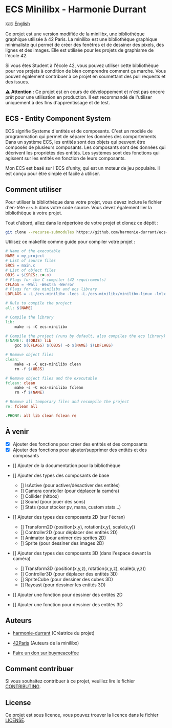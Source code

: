 # ECS Minilibx - Harmonie Durrant

🇬🇧 [English](README.en.md)

Ce projet est une version modifiée de la minilibx, une bibliothèque graphique utilisée à 42 Paris. La minilibx est une bibliothèque graphique minimaliste qui permet de créer des fenêtres et de dessiner des pixels, des lignes et des images. Elle est utilisée pour les projets de graphisme de l'école 42.

Si vous êtes Student à l'école 42, vous pouvez utiliser cette bibliothèque pour vos projets à condition de bien comprendre comment ça marche. Vous pouvez également contribuer à ce projet en soumettant des pull requests et des issues.

⚠️ **Attention :** Ce projet est en cours de développement et n'est pas encore prêt pour une utilisation en production. Il est recommandé de l'utiliser uniquement à des fins d'apprentissage et de test.

## ECS - Entity Component System

ECS signifie Systeme d'entités et de composants. C'est un modèle de programmation qui permet de séparer les données des comportements. Dans un système ECS, les entités sont des objets qui peuvent être composés de plusieurs composants. Les composants sont des données qui décrivent les propriétés des entités. Les systèmes sont des fonctions qui agissent sur les entités en fonction de leurs composants.

Mon ECS est basé sur l'ECS d'unity, qui est un moteur de jeu populaire. Il est conçu pour être simple et facile à utiliser.

## Comment utiliser

Pour utiliser la bibliothèque dans votre projet, vous devez inclure le fichier d'en-tête `ecs.h` dans votre code source. Vous devez également lier la bibliothèque à votre projet.

Tout d'abord, allez dans le répertoire de votre projet et clonez ce dépôt :
```bash
git clone --recurse-submodules https://github.com/harmonie-durrant/ecs-minilibx.git
```

Utilisez ce makefile comme guide pour compiler votre projet :
```makefile
# Name of the executable
NAME = my_project
# List of source files
SRCS = main.c
# List of object files
OBJS = $(SRCS:.c=.o)
# Flags for the C compiler (42 requirements)
CFLAGS = -Wall -Wextra -Werror
# Flags for the minilibx and ecs library
LDFLAGS = -L./ecs-minilibx -lecs -L./ecs-minilibx/minilibx-linux -lmlx -lXext -lX11 -lm

# Rule to compile the project
all: $(NAME)

# Compile the library
lib:
	make -s -C ecs-minilibx

# Compile the project (runs by default, also compiles the ecs library)
$(NAME): $(OBJS) lib
	gcc $(CFLAGS) $(OBJS) -o $(NAME) $(LDFLAGS)

# Remove object files
clean:
	make -s -C ecs-minilibx clean
	rm -f $(OBJS)

# Remove object files and the executable
fclean: clean
	make -s -C ecs-minilibx fclean
	rm -f $(NAME)

# Remove all temporary files and recompile the project
re: fclean all

.PHONY: all lib clean fclean re
```

## À venir

- [x] Ajouter des fonctions pour créer des entités et des composants
- [x] Ajouter des fonctions pour ajouter/supprimer des entités et des composants

- [] Ajouter de la documentation pour la bibliothèque

- [] Ajouter des types des composants de base
	- [] IsActive (pour activer/désactiver des entités)
	- [] Camera conrtoller (pour déplacer la caméra)
	- [] Collider (hitbox)
	- [] Sound (pour jouer des sons)
	- [] Stats (pour stocker pv, mana, custom stats...)

- [] Ajouter des types des composants 2D (sur l'écran)
	- [] Transform2D (position(x,y), rotation(x,y), scale(x,y))
	- [] Controller2D (pour déplacer des entités 2D)
	- [] Animator (pour animer des sprites 2D)
	- [] Sprite (pour dessiner des images 2D)

- [] Ajouter des types des composants 3D (dans l'espace devant la caméra)
	- [] Transform3D (position(x,y,z), rotation(x,y,z), scale(x,y,z))
	- [] Controller3D (pour déplacer des entités 3D)
	- [] SpriteCube (pour dessiner des cubes 3D)
	- [] Raycast (pour dessiner les entités 3D)

- [] Ajouter une fonction pour dessiner des entités 2D
- [] Ajouter une fonction pour dessiner des entités 3D

## Auteurs

- [harmonie-durrant](https://www.github.com/harmonie-durrant) (Créatrice du projet)
- [42Paris](https://github.com/42Paris/minilibx-linux/graphs/contributors) (Auteurs de la minilibx)

- [Faire un don sur buymeacoffee](https://www.buymeacoffee.com/harmonie)

## Comment contribuer

Si vous souhaitez contribuer à ce projet, veuillez lire le fichier [CONTRIBUTING](CONTRIBUTING.md).

## License

Ce projet est sous licence, vous pouvez trouver la licence dans le fichier [LICENSE](LICENSE).

